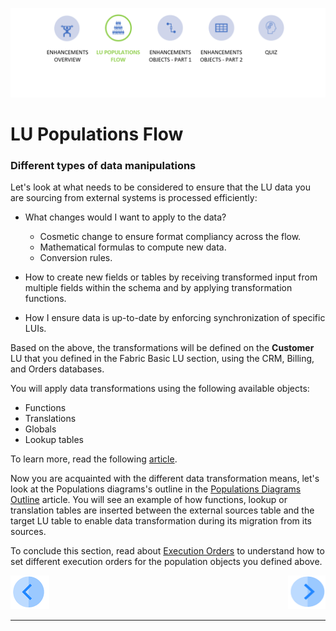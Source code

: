 
![](/academy/Training_Level_1/05_LU_Enhancements/images/EnhancementPopMapState.PNG)                                                    

#   LU Populations Flow

 

### Different types of data manipulations

Let's look at what needs to be considered to ensure that the LU data you are sourcing from external systems is processed efficiently: 

- What changes would I want to apply to the data?

  - Cosmetic change to ensure format compliancy across the flow.
  - Mathematical formulas to compute new data. 
  - Conversion rules. 

- How to create new fields or tables by receiving transformed input from multiple fields within the schema and by applying transformation functions.

- How I ensure data is up-to-date by enforcing synchronization of specific LUIs.

  

Based on the above, the transformations will be defined on the **Customer** LU that you defined in the Fabric Basic LU section, using the CRM, Billing, and Orders databases. 



You will apply data transformations using the following available objects:

- Functions
- Translations
- Globals
- Lookup tables

To learn more, read the following [article](/articles/07_table_population/06_table_population_transformation_rules.md).



Now you are acquainted with the different data transformation means, let's look at the Populations diagrams's outline in the [Populations Diagrams Outline](/articles/07_table_population/12_table_population_diagram_outline.md) article. You will see an example of how functions, lookup or translation tables are inserted between the external sources table and the target LU table to enable data transformation during its migration from its sources.  

To conclude this section, read about [Execution Orders](/articles/07_table_population/13_LU_table_population_execution_order.md) to understand how to set different execution orders for the population objects you defined above. 







[![Previous](/articles/images/Previous.png)](/academy/Training_Level_1/05_LU_Enhancements/01_LU_Enhancement_overview.md)[<img align="right" width="60" height="54" src="/articles/images/Next.png">](/academy/Training_Level_1/05_LU_Enhancements/03_LU_Enhancements_Functions_flow.md)

 

 

 

 

 

------

